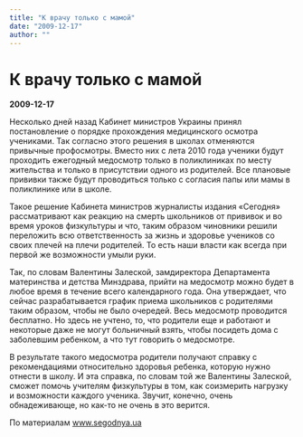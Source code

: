 ```yaml
---
title: "К врачу только с мамой"
date: "2009-12-17"
author: ""
---
```


# К врачу только с мамой

**2009-12-17** 

Несколько дней назад Кабинет министров Украины принял постановление о порядке прохождения медицинского осмотра учениками. Так согласно этого решения в школах отменяются привычные профосмотры. Вместо них с лета 2010 года ученики будут проходить ежегодный медосмотр только в поликлиниках по месту жительства и только в присутствии одного из родителей. Все плановые прививки также будут проводиться только с согласия папы или мамы в поликлинике или в школе. 

Такое решение Кабинета министров журналисты издания «Сегодня» рассматривают как реакцию на смерть школьников от прививок и во время уроков физкультуры и что, таким образом чиновники решили переложить всю ответственность за жизнь и здоровье учеников со своих плечей на плечи родителей. То есть наши власти как всегда при первой же возможности умыли руки. 

Так, по словам Валентины Залеской, замдиректора Департамента материнства и детства Минздрава, прийти на медосмотр можно будет в любое время в течение всего календарного года. Она утверждает, что сейчас разрабатывается график приема школьников с родителями таким образом, чтобы не было очередей. Весь медосмотр проводится бесплатно. Но здесь не учтено, то, что родители еще и работают и некоторые даже не могут больничный взять, чтобы посидеть дома с заболевшим ребенком, а что тут говорить о медосмотре. 

В результате такого медосмотра родители получают справку с рекомендациями относительно здоровья ребенка, которую нужно отнести в школу. И эта справка, по словам той же Валентины Залеской, сможет помочь учителям физкультуры в том, как соизмерить нагрузку и возможности каждого ученика. Звучит, конечно, очень обнадеживающе, но как-то не очень в это верится.



По материалам www.segodnya.ua
